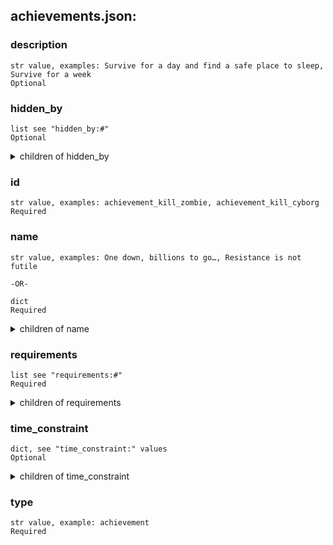 
## achievements.json:

### description 
 ```
 str value, examples: Survive for a day and find a safe place to sleep, Survive for a week
 Optional 
```

 ### hidden_by 

 ```
 list see "hidden_by:#"
 Optional 
```


 <details> 
 <summary> children of hidden_by </summary> 

 ### hidden_by:# 

 ```
 str value, examples: achievement_survive_91_days, achievement_cut_1_tree
 Required 
```



 </details>
</summary>


 </details>
</summary>

 ### id 

 ```
 str value, examples: achievement_kill_zombie, achievement_kill_cyborg
 Required 
```


 ### name 

 ```
 str value, examples: One down, billions to go…, Resistance is not futile 

-OR-

 dict
 Required 
```


 <details> 
 <summary> children of name </summary> 

 ### name://~ 

 ```
 str value, examples: Pun on 'deca-' prefix for 10 and 'decimate', with it's meaning for killing, Pun on 'cent-' prefix for 100 and 'sentinel', as in its connection to guarding or protection that may involve killing
 Optional 
```



 ### name:str 

 ```
 str value, examples: Decamate, Centinel
 Optional 
```



 </details>
</summary>


 </details>
</summary>

 ### requirements 

 ```
 list see "requirements:#"
 Required 
```


 <details> 
 <summary> children of requirements </summary> 

 ### requirements:# 

 ```
 dict see "requirements:#:" values
 Required 
```


 <details> 
 <summary> children of requirements:# </summary> 

 ### requirements:#:description 

 ```
 str value, examples: Wield a crowbar, Wear a tank suit
 Optional 
```



 ### requirements:#:event_statistic 

 ```
 str value, examples: avatar_last_crosses_mutation_threshold, num_avatar_monster_kills
 Required 
```



 ### requirements:#:is 

 ```
 str value, examples: >=, ==
 Required 
```



 ### requirements:#:target 

 ```
 int value, examples: 1, 10 

-OR-

 list, see requirements:#:target:#
 Optional 
```


 <details> 
 <summary> children of requirements:#:target </summary> 

 ### requirements:#:target:# 

 ```
 str value, examples: mutation_category_id, oter_type_str_id
 Optional 
```



 ### requirements:#:visible 

 ```
 str value, examples: when_achievement_completed, when_requirement_completed
 Optional 
```



 </details>
</summary>


 </details>
</summary>


 </details>
</summary>

 ### time_constraint 

 ```
 dict, see "time_constraint:" values
 Optional 
```


 <details> 
 <summary> children of time_constraint </summary> 

 ### time_constraint:is 

 ```
 str value, examples: >=, <=
 Required 
```



 ### time_constraint:since 

 ```
 str value, example: game_start
 Required 
```



 ### time_constraint:target 

 ```
 str value, examples: 91 days, 1 minute
 Required 
```



 </details>
</summary>


 </details>
</summary>

 ### type 

 ```
 str value, example: achievement
 Required 
```


